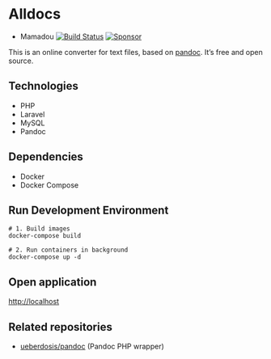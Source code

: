 # Alldocs
- Mamadou
[![Build Status](https://github.com/ueberdosis/alldocs.app/workflows/build/badge.svg)](https://github.com/ueberdosis/alldocs.app/actions)
[![Sponsor](https://img.shields.io/static/v1?label=Sponsor&message=%E2%9D%A4&logo=GitHub)](https://github.com/sponsors/ueberdosis)

This is an online converter for text files, based on [pandoc](https://github.com/jgm/pandoc). It’s free and open source.

## Technologies

- PHP
- Laravel
- MySQL
- Pandoc

## Dependencies

- Docker
- Docker Compose

## Run Development Environment

```
# 1. Build images
docker-compose build

# 2. Run containers in background
docker-compose up -d
```

## Open application
<http://localhost>

## Related repositories

* [ueberdosis/pandoc](https://github.com/ueberdosis/pandoc) (Pandoc PHP wrapper)
